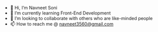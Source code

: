 - 👋 Hi, I’m Navneet Soni 
- 🌱 I’m currently learning Front-End Development
- 💞️ I’m looking to collaborate with others who are like-minded people
- 📫 How to reach me @ navneet3560@gmail.com

<!---
navneetsoni3560/navneetsoni3560 is a ✨ special ✨ repository because its `README.md` (this file) appears on your GitHub profile.
You can click the Preview link to take a look at your changes.
--->
